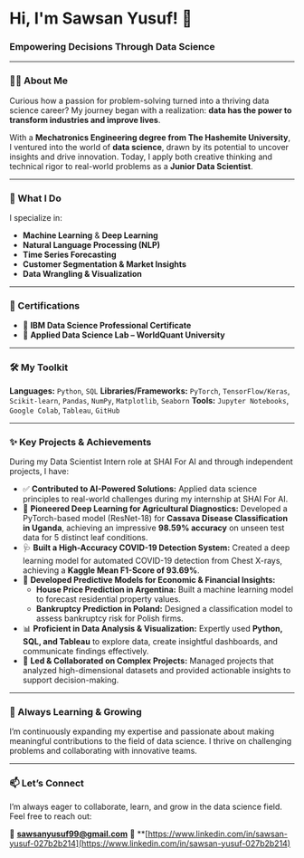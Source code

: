 # Hi, I'm Sawsan Yusuf! 👋

### Empowering Decisions Through Data Science

---

### 👩‍💻 About Me

Curious how a passion for problem-solving turned into a thriving data science career?
My journey began with a realization: **data has the power to transform industries and improve lives**.

With a **Mechatronics Engineering degree from The Hashemite University**, I ventured into the world of **data science**, drawn by its potential to uncover insights and drive innovation. Today, I apply both creative thinking and technical rigor to real-world problems as a **Junior Data Scientist**.

---

### 🚀 What I Do

I specialize in:

* **Machine Learning** & **Deep Learning**
* **Natural Language Processing (NLP)**
* **Time Series Forecasting**
* **Customer Segmentation & Market Insights**
* **Data Wrangling & Visualization**

---

### 🎯 Certifications

* 🏅 **IBM Data Science Professional Certificate**
* 🧠 **Applied Data Science Lab – WorldQuant University**

---

### 🛠️ My Toolkit

**Languages:** `Python`, `SQL`
**Libraries/Frameworks:** `PyTorch`, `TensorFlow/Keras`, `Scikit-learn`, `Pandas`, `NumPy`, `Matplotlib`, `Seaborn`
**Tools:** `Jupyter Notebooks`, `Google Colab`, `Tableau`, `GitHub`

---

### ✨ Key Projects & Achievements

During my Data Scientist Intern role at SHAI For AI and through independent projects, I have:

* ✅ **Contributed to AI-Powered Solutions:** Applied data science principles to real-world challenges during my internship at SHAI For AI.
* 🌿 **Pioneered Deep Learning for Agricultural Diagnostics:** Developed a PyTorch-based model (ResNet-18) for **Cassava Disease Classification in Uganda**, achieving an impressive **98.59% accuracy** on unseen test data for 5 distinct leaf conditions.
* 🩺 **Built a High-Accuracy COVID-19 Detection System:** Created a deep learning model for automated COVID-19 detection from Chest X-rays, achieving a **Kaggle Mean F1-Score of 93.69%**.
* 🏡 **Developed Predictive Models for Economic & Financial Insights:**
    * **House Price Prediction in Argentina:** Built a machine learning model to forecast residential property values.
    * **Bankruptcy Prediction in Poland:** Designed a classification model to assess bankruptcy risk for Polish firms.
* 📊 **Proficient in Data Analysis & Visualization:** Expertly used **Python, SQL, and Tableau** to explore data, create insightful dashboards, and communicate findings effectively.
* 🤝 **Led & Collaborated on Complex Projects:** Managed projects that analyzed high-dimensional datasets and provided actionable insights to support decision-making.

---

### 🌱 Always Learning & Growing

I’m continuously expanding my expertise and passionate about making meaningful contributions to the field of data science. I thrive on challenging problems and collaborating with innovative teams.

---

### 📫 Let’s Connect

I’m always eager to collaborate, learn, and grow in the data science field.
Feel free to reach out:

📧 **[sawsanyusuf99@gmail.com](mailto:sawsanyusuf99@gmail.com)**
🔗 **[https://www.linkedin.com/in/sawsan-yusuf-027b2b214](https://www.linkedin.com/in/sawsan-yusuf-027b2b214)
